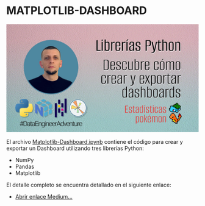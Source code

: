 # MATPLOTLIB-DASHBOARD

![imagen](https://github.com/bernabeudario/MATPLOTLIB-DASHBOARD/blob/main/img-portada.jpg?raw=true)

El archivo [Matplotlib-Dashboard.ipynb](https://github.com/bernabeudario/MATPLOTLIB-DASHBOARD/blob/main/Matplotlib-Dashboard.ipynb) contiene el código para crear y exportar un Dashboard utilizando tres librerías Python:
* NumPy
* Pandas
* Matplotlib

El detalle completo se encuentra detallado en el siguiente enlace:
* [Abrir enlace Medium...](https://medium.com/@dariobernabeu/python-matplotlib-crear-y-exportar-dashboards-dd912886f68c?source=friends_link&sk=f2e6f5850cd0ed63ef9a12917acb62fb)
